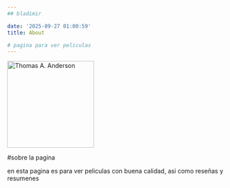 ```yaml
---
## bladimir 

date: '2025-09-27 01:00:59'
title: About

# pagina para ver peliculas 
---
```


<img class="img-rounded" src="/assets/img/uploads/profile.png" alt="Thomas A. Anderson" width="200">

#sobre la pagina

en esta pagina es para ver peliculas con buena calidad, asi como reseñas y resumenes
